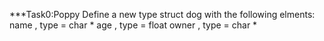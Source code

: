 ***Task0:Poppy
   Define a new type struct dog with the following elments:
   name , type = char *
   age , type = float
   owner , type = char *


